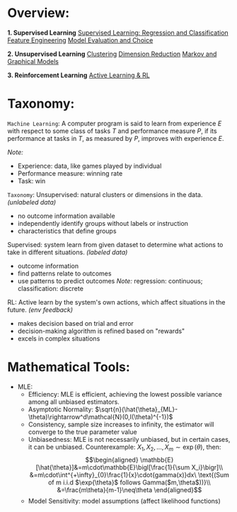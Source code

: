 # Overview:
**1. Supervised Learning**
[Supervised Learning: Regression and Classification](Supervised%20Learning)
[Feature Engineering](Feature%20Engineering)
[Model Evaluation and Choice](Model%20Evaluation%20and%20Choice)


**2. Unsupervised Learning**
[Clustering](Clustering)
[Dimension Reduction](Dimension%20Reduction)
[Markov and Graphical Models](Markov%20and%20Graphical%20Models)


**3. Reinforcement Learning**
[Active Learning & RL](Active%20Learning%20&%20RL)


# Taxonomy:

`Machine Learning`: A computer program is said to learn from experience $E$ with respect to some class of tasks $T$ and performance measure $P$, if its performance at tasks in $T$, as measured by $P$, improves with experience $E$.

*Note:*
- Experience: data, like games played by individual
- Performance measure: winning rate
- Task: win

`Taxonomy`:
Unsupervised: natural clusters or dimensions in the data. *(unlabeled data)*
- no outcome information available
- independently identify groups without labels or instruction
- characteristics that define groups

Supervised: system learn from given dataset to determine what actions to take in different situations. *(labeled data)*
- outcome information
- find patterns relate to outcomes
- use patterns to predict outcomes
	*Note:* regression: continuous; classification: discrete

RL: Active learn by the system's own actions, which affect situations in the future. *(env feedback)*
- makes decision based on trial and error
- decision-making algorithm is refined based on "rewards"
- excels in complex situations

# Mathematical Tools:

- MLE:
	- Efficiency: MLE is efficient, achieving the lowest possible variance among all unbiased estimators.
	- Asymptotic Normality: $\sqrt{n}(\hat{\theta}_{ML}-\theta)\rightarrow^d\mathcal{N}(0,I(\theta)^{-1})$
	- Consistency, sample size increases to infinity, the estimator will converge to the true parameter value
	- Unbiasedness: MLE is not necessarily unbiased, but in certain cases, it can be unbiased.
		Counterexample: $X_1,X_2,...,X_m\sim\exp{(\theta)}$, then:$$\begin{aligned}
		\mathbb{E}[\hat{\theta}]&=m\cdot\mathbb{E}\bigl[\frac{1}{\sum X_i}\bigr]\\
		&=m\cdot\int^{+\infty}_{0}\frac{1}{x}\cdot{gamma(x)}dx\ \text{(Sum of m i.i.d $\exp{\theta}$ follows Gamma($m,\theta$))}\\
		&=\frac{m\theta}{m-1}\neq\theta
		\end{aligned}$$
	- Model Sensitivity: model assumptions (affect likelihood functions)